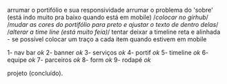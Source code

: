 arrumar o portifólio e sua responsividade
arrumar o problema do 'sobre' (está indo muito pra baixo quando está em mobile)
/*colocar no girhub*/
/*mudar as cores do portifólio para preto e ajustar o texto de dentro delas*/
/*alterar a time line (está muito feia)*/
tentar deixar a timeline reta e alinhada - se possível colocar um traço a cada item quando estivem em mobile




1- nav bar *ok*
2- banner *ok*
3- serviços *ok*
4- portif *ok*
5- timeline *ok*
6- equipe *ok*
7- parceiros *ok*
8- form *ok*
9- rodapé *ok*


projeto (concluído).